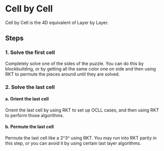 # Cell by Cell

Cell by Cell is the 4D equivalent of Layer by Layer.

## Steps

### 1. Solve the first cell

Completely solve one of the sides of the puzzle. You can do this by blockbuilding, or by getting all the same color one on side and then using RKT to permute the pieces around until they are solved.

### 2. Solve the last cell

#### a. Orient the last cell

Orient the last cell by using RKT to set up OCLL cases, and then using RKT to perform those algorithms.

#### b. Permute the last cell

Permute the last cell like a 2^3^ using RKT. You may run into RKT parity in this step, or you can avoid it by using certain last layer algorithms.